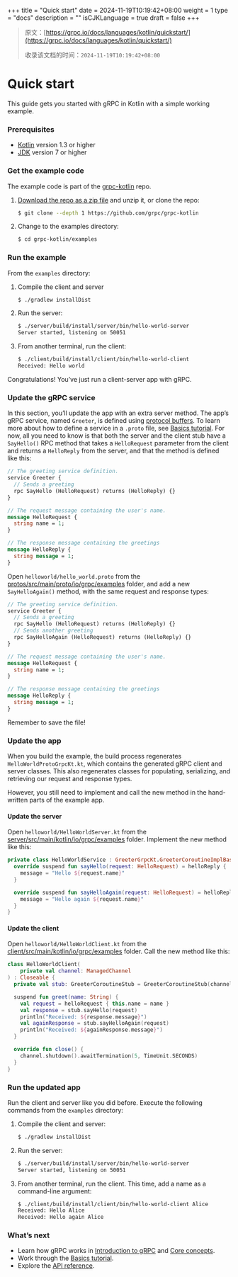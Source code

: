 +++
title = "Quick start"
date = 2024-11-19T10:19:42+08:00
weight = 1
type = "docs"
description = ""
isCJKLanguage = true
draft = false
+++

> 原文：[https://grpc.io/docs/languages/kotlin/quickstart/](https://grpc.io/docs/languages/kotlin/quickstart/)
>
> 收录该文档的时间：`2024-11-19T10:19:42+08:00`

# Quick start

This guide gets you started with gRPC in Kotlin with a simple working example.



### Prerequisites

- [Kotlin](https://kotlinlang.org/) version 1.3 or higher
- [JDK](https://jdk.java.net/) version 7 or higher

### Get the example code

The example code is part of the [grpc-kotlin](https://github.com/grpc/grpc-kotlin) repo.

1. [Download the repo as a zip file](https://github.com/grpc/grpc-kotlin/archive/master.zip) and unzip it, or clone the repo:

   ```sh
   $ git clone --depth 1 https://github.com/grpc/grpc-kotlin
   ```

2. Change to the examples directory:

   ```sh
   $ cd grpc-kotlin/examples
   ```

### Run the example

From the `examples` directory:

1. Compile the client and server

   ```sh
   $ ./gradlew installDist
   ```

2. Run the server:

   ```sh
   $ ./server/build/install/server/bin/hello-world-server
   Server started, listening on 50051
   ```

3. From another terminal, run the client:

   ```sh
   $ ./client/build/install/client/bin/hello-world-client
   Received: Hello world
   ```

Congratulations! You’ve just run a client-server app with gRPC.

### Update the gRPC service

In this section, you’ll update the app with an extra server method. The app’s gRPC service, named `Greeter`, is defined using [protocol buffers](https://developers.google.com/protocol-buffers). To learn more about how to define a service in a `.proto` file, see [Basics tutorial](https://grpc.io/docs/languages/kotlin/basics/). For now, all you need to know is that both the server and the client stub have a `SayHello()` RPC method that takes a `HelloRequest` parameter from the client and returns a `HelloReply` from the server, and that the method is defined like this:

```protobuf
// The greeting service definition.
service Greeter {
  // Sends a greeting
  rpc SayHello (HelloRequest) returns (HelloReply) {}
}

// The request message containing the user's name.
message HelloRequest {
  string name = 1;
}

// The response message containing the greetings
message HelloReply {
  string message = 1;
}
```

Open `helloworld/hello_world.proto` from the [protos/src/main/proto/io/grpc/examples](https://github.com/grpc/grpc-kotlin/tree/master/examples/protos/src/main/proto/io/grpc/examples) folder, and add a new `SayHelloAgain()` method, with the same request and response types:

```protobuf
// The greeting service definition.
service Greeter {
  // Sends a greeting
  rpc SayHello (HelloRequest) returns (HelloReply) {}
  // Sends another greeting
  rpc SayHelloAgain (HelloRequest) returns (HelloReply) {}
}

// The request message containing the user's name.
message HelloRequest {
  string name = 1;
}

// The response message containing the greetings
message HelloReply {
  string message = 1;
}
```

Remember to save the file!

### Update the app

When you build the example, the build process regenerates `HelloWorldProtoGrpcKt.kt`, which contains the generated gRPC client and server classes. This also regenerates classes for populating, serializing, and retrieving our request and response types.

However, you still need to implement and call the new method in the hand-written parts of the example app.

#### Update the server

Open `helloworld/HelloWorldServer.kt` from the [server/src/main/kotlin/io/grpc/examples](https://github.com/grpc/grpc-kotlin/tree/master/examples/server/src/main/kotlin/io/grpc/examples) folder. Implement the new method like this:

```kotlin
private class HelloWorldService : GreeterGrpcKt.GreeterCoroutineImplBase() {
  override suspend fun sayHello(request: HelloRequest) = helloReply {
    message = "Hello ${request.name}"
  }

  override suspend fun sayHelloAgain(request: HelloRequest) = helloReply {
    message = "Hello again ${request.name}"
  }
}
```

#### Update the client

Open `helloworld/HelloWorldClient.kt` from the [client/src/main/kotlin/io/grpc/examples](https://github.com/grpc/grpc-kotlin/tree/master/examples/client/src/main/kotlin/io/grpc/examples) folder. Call the new method like this:

```kotlin
class HelloWorldClient(
    private val channel: ManagedChannel
) : Closeable {
  private val stub: GreeterCoroutineStub = GreeterCoroutineStub(channel)

  suspend fun greet(name: String) {
    val request = helloRequest { this.name = name }
    val response = stub.sayHello(request)
    println("Received: ${response.message}")
    val againResponse = stub.sayHelloAgain(request)
    println("Received: ${againResponse.message}")
  }

  override fun close() {
    channel.shutdown().awaitTermination(5, TimeUnit.SECONDS)
  }
}
```

### Run the updated app

Run the client and server like you did before. Execute the following commands from the `examples` directory:

1. Compile the client and server:

   ```sh
   $ ./gradlew installDist
   ```

2. Run the server:

   ```sh
   $ ./server/build/install/server/bin/hello-world-server
   Server started, listening on 50051
   ```

3. From another terminal, run the client. This time, add a name as a command-line argument:

   ```sh
   $ ./client/build/install/client/bin/hello-world-client Alice
   Received: Hello Alice
   Received: Hello again Alice
   ```

### What’s next

- Learn how gRPC works in [Introduction to gRPC](https://grpc.io/docs/what-is-grpc/introduction/) and [Core concepts](https://grpc.io/docs/what-is-grpc/core-concepts/).
- Work through the [Basics tutorial](https://grpc.io/docs/languages/kotlin/basics/).
- Explore the [API reference](https://grpc.io/docs/languages/kotlin/api).
